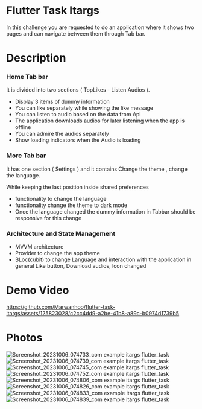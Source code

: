 # Flutter Task Itargs

In this challenge you are requested to do an application where it shows two pages and can
navigate between them through Tab bar.


# Description

### Home Tab bar

It is divided into two sections ( TopLikes - Listen Audios ).

- Display 3 items of dummy information
- You can like separately while showing the like message
- You can listen to audio based on the data from Api
- The application downloads audios for later listening when the app is offline
- You can admire the audios separately
- Show loading indicators when the Audio is loading
  
### More Tab bar

It has one section ( Settings ) and it contains Change the theme , change the language.

While keeping the last position inside shared preferences


- functionality to change the language
- functionality  change the theme to dark mode
- Once the language changed the dummy information in Tabbar should be responsive for this change



### Architecture and State Management

- MVVM architecture
- Provider to change the app theme
- BLoc(cubit) to change Language and interaction with the application in general Like button, Download audios, Icon changed



# Demo Video



https://github.com/Marwanhoo/flutter-task-itargs/assets/125823028/c2cc4dd9-a2be-41b8-a89c-b0974d1739b5



# Photos
![Screenshot_20231006_074733_com example itargs flutter_task](https://github.com/Marwanhoo/flutter-task-itargs/assets/125823028/6101b347-cc36-4a58-9f95-8ca451f8a788)
![Screenshot_20231006_074739_com example itargs flutter_task](https://github.com/Marwanhoo/flutter-task-itargs/assets/125823028/7416892a-3ff1-4dcf-bd53-ff9bb6c2b47e)
![Screenshot_20231006_074745_com example itargs flutter_task](https://github.com/Marwanhoo/flutter-task-itargs/assets/125823028/274adadb-8960-4377-9aeb-f2561b84a1e3)
![Screenshot_20231006_074752_com example itargs flutter_task](https://github.com/Marwanhoo/flutter-task-itargs/assets/125823028/d7147b52-0e1e-4fb1-a7d9-d8b07396f609)
![Screenshot_20231006_074806_com example itargs flutter_task](https://github.com/Marwanhoo/flutter-task-itargs/assets/125823028/7f0d51ed-2d51-4686-b784-491501f743a2)
![Screenshot_20231006_074826_com example itargs flutter_task](https://github.com/Marwanhoo/flutter-task-itargs/assets/125823028/d99ad36d-3fbd-408f-b248-bd649c96239f)
![Screenshot_20231006_074833_com example itargs flutter_task](https://github.com/Marwanhoo/flutter-task-itargs/assets/125823028/aa8cbb07-6329-4c57-bcb2-34235d78c351)
![Screenshot_20231006_074839_com example itargs flutter_task](https://github.com/Marwanhoo/flutter-task-itargs/assets/125823028/0abbd249-ac53-46e6-8fa8-03554dce0296)
